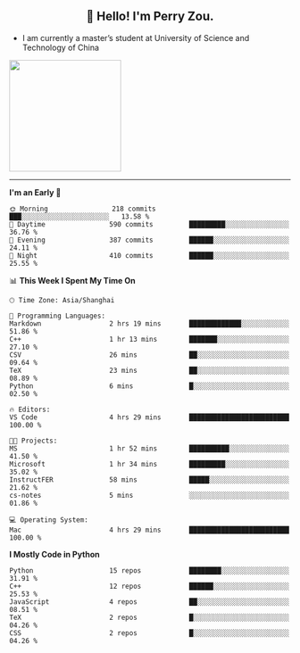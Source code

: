 <h2 align="center">👋 Hello! I'm Perry Zou.</h2>

- I am currently a master’s student at University of Science and Technology of China

<img height=200 align="center" src="https://github-readme-stats.vercel.app/api?username=zonepg" />

-------

<!--START_SECTION:waka-->
**I'm an Early 🐤** 

```text
🌞 Morning                218 commits         ███░░░░░░░░░░░░░░░░░░░░░░   13.58 % 
🌆 Daytime                590 commits         █████████░░░░░░░░░░░░░░░░   36.76 % 
🌃 Evening                387 commits         ██████░░░░░░░░░░░░░░░░░░░   24.11 % 
🌙 Night                  410 commits         ██████░░░░░░░░░░░░░░░░░░░   25.55 % 
```


📊 **This Week I Spent My Time On** 

```text
🕑︎ Time Zone: Asia/Shanghai

💬 Programming Languages: 
Markdown                 2 hrs 19 mins       █████████████░░░░░░░░░░░░   51.86 % 
C++                      1 hr 13 mins        ███████░░░░░░░░░░░░░░░░░░   27.10 % 
CSV                      26 mins             ██░░░░░░░░░░░░░░░░░░░░░░░   09.64 % 
TeX                      23 mins             ██░░░░░░░░░░░░░░░░░░░░░░░   08.89 % 
Python                   6 mins              █░░░░░░░░░░░░░░░░░░░░░░░░   02.50 % 

🔥 Editors: 
VS Code                  4 hrs 29 mins       █████████████████████████   100.00 % 

🐱‍💻 Projects: 
MS                       1 hr 52 mins        ██████████░░░░░░░░░░░░░░░   41.50 % 
Microsoft                1 hr 34 mins        █████████░░░░░░░░░░░░░░░░   35.02 % 
InstructFER              58 mins             █████░░░░░░░░░░░░░░░░░░░░   21.62 % 
cs-notes                 5 mins              ░░░░░░░░░░░░░░░░░░░░░░░░░   01.86 % 

💻 Operating System: 
Mac                      4 hrs 29 mins       █████████████████████████   100.00 % 
```

**I Mostly Code in Python** 

```text
Python                   15 repos            ████████░░░░░░░░░░░░░░░░░   31.91 % 
C++                      12 repos            ██████░░░░░░░░░░░░░░░░░░░   25.53 % 
JavaScript               4 repos             ██░░░░░░░░░░░░░░░░░░░░░░░   08.51 % 
TeX                      2 repos             █░░░░░░░░░░░░░░░░░░░░░░░░   04.26 % 
CSS                      2 repos             █░░░░░░░░░░░░░░░░░░░░░░░░   04.26 % 
```




<!--END_SECTION:waka-->
